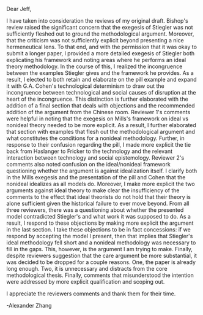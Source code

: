 Dear Jeff,

I have taken into consideration the reviews of my original draft.
Bishop's review raised the significant concern that the exegesis of Stiegler was
not sufficiently fleshed out to ground the methodological argument.
Moreover, that the criticism was not sufficiently explicit beyond presenting a
nice hermeneutical lens.
To that end, and with the permission that it was okay to submit a longer paper, I
provided a more detailed exegesis of Stiegler both explicating his framework and
noting areas where he performs an ideal theory methodology.
In the course of this, I realized the incongruence between the examples Stiegler
gives and the framework he provides.
As a result, I elected to both retain and elaborate on the pill example and expand it with G.A.
Cohen's technological determinism to draw out the incongruence between
technological and social causes of disruption at the heart of the incongruence.
This distinction is further elaborated with the addition of a final section that
deals with objections and the recommended addition of the argument from the
Chinese room.
Reviewer 1's comments were helpful in noting that the exegesis on Mills's
framework on ideal vs nonideal theory needed to be more explicit.
As a result, I further elaborated that section with examples that flesh out the
methodological argument and what constitutes the conditions for a nonideal
methodology.
Further, in response to their confusion regarding the pill, I made more explicit
the tie back from Haslanger to Fricker to the technology and the relevant
interaction between technology and social epistemology.
Reviewer 2's comments also noted confusion on the ideal/nonideal framework
questioning whether the argument is against idealization itself.
I clarify both in the Mills exegesis and the presentation of the pill and Cohen
that the nonideal idealizes as all models do.
Moreover, I make more explicit the two arguments against ideal theory to make
clear the insufficiency of the comments to the effect that ideal theorists do
not hold that their theory is alone sufficient given the historical failure to
ever move beyond.
From all three reviewers, there was a questioning about whether the presented
model contradicted Stiegler's and what work it was supposed to do.
As a result, I respond to these objections by making more explicit the argument
in the last section.
I take these objections to be in fact concessions: if we respond by accepting
the model I present, then that implies that Stiegler's ideal methodology fell
short and a nonideal methodology was necessary to fill in the gaps.
This, however, is the argument I am trying to make.
Finally, despite reviewers suggestion that the care argument be more
substantial, it was decided to be dropped for a couple reasons.
One, the paper is already long enough.
Two, it is unnecessary and distracts from the core methodological thesis.
Finally, comments that misunderstood the intention were addressed by more
explicit qualification and scoping out.

I appreciate the reviewers comments and thank them for their time.

-Alexander Zhang
